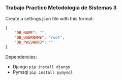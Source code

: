 ### Trabajo Practico Metodologia de Sistemas 3

Create a settings.json file with this format:
```json
{
    "DB_NAME": "",
    "DB_USERNAME": "root",
    "DB_PASSWORD": ""
}
```

Dependencies:
- Django `pip install django`
- Pymsql `pip install pymysql`



  
